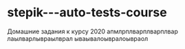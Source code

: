 # stepik---auto-tests-course
Домашние задания к курсу 2020
апмлрплварплварплвар
лаылварлывраылврал
ываывалоывралоывраол
